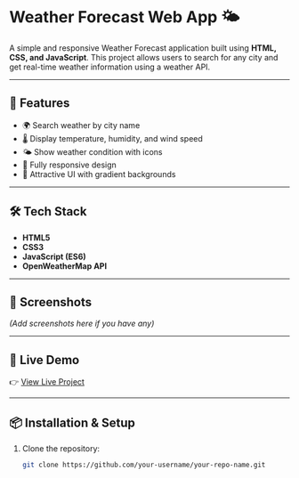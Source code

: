 # Weather Forecast Web App 🌤️

A simple and responsive Weather Forecast application built using **HTML, CSS, and JavaScript**. This project allows users to search for any city and get real-time weather information using a weather API.

---

## 🚀 Features

- 🌍 Search weather by city name
- 🌡️ Display temperature, humidity, and wind speed
- 🌤️ Show weather condition with icons
- 📱 Fully responsive design
- 🎨 Attractive UI with gradient backgrounds

---

## 🛠 Tech Stack

- **HTML5**
- **CSS3**
- **JavaScript (ES6)**
- **OpenWeatherMap API**

---

## 📸 Screenshots

*(Add screenshots here if you have any)*

---

## 🔗 Live Demo

👉 [View Live Project](https://your-live-project-link.com)

---

## 📦 Installation & Setup

1. Clone the repository:
   ```bash
   git clone https://github.com/your-username/your-repo-name.git
